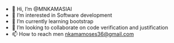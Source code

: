 - 👋 Hi, I’m @MNKAMASIAI
- 👀 I’m interested in Software development
- 🌱 I’m currently learning bootstrap
- 💞️ I’m looking to collaborate on code verification and justification
- 📫 How to reach men nkamamoses36@gmail.com
<!---
MNKAMASIAI/MNKAMASIAI is a ✨ special ✨ repository because its `README.md` (this file) appears on your GitHub profile.
You can click the Preview link to take a look at your changes.
--->
